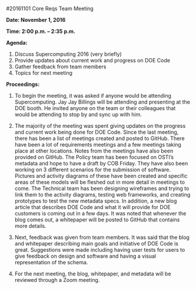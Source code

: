 #20161101 Core Reqs Team Meeting

**Date: November 1, 2016**

**Time: 2:00 p.m. – 2:35 p.m.**

**Agenda:**
 1. Discuss Supercomputing 2016 (very briefly)
 2. Provide updates about current work and progress on DOE Code
 3. Gather feedback from team members
 4. Topics for next meeting
 
**Proceedings:**

1.	To begin the meeting, it was asked if anyone would be attending Supercomputing. Jay Jay Billings will be attending and presenting at the DOE booth. He invited anyone on the team or their colleagues that would be attending to stop by and sync up with him. 

2.	The majority of the meeting was spent giving updates on the progress and current work being done for DOE Code. Since the last meeting, there has been a list of meetings created and posted to GitHub. There have been a lot of requirements meetings and a few meetings taking place at other locations. Notes from the meetings have also been provided on GitHub. The Policy team has been focused on OSTI’s metadata and hope to have a draft by COB Friday. They have also been working on 3 different scenarios for the submission of software. Pictures and activity diagrams of these have been created and specific areas of these models will be fleshed out in more detail in meetings to come. The Technical team has been designing wireframes and trying to link them to the activity diagrams, testing web frameworks, and creating prototypes to test the new metadata specs. In addition, a new blog article that describes DOE Code and what it will provide for DOE customers is coming out in a few days. It was noted that whenever the blog comes out, a whitepaper will be posted to GitHub that contains more details. 

3.	Next, feedback was given from team members. It was said that the blog and whitepaper describing main goals and initiative of DOE Code is great. Suggestions were made including having user tests for users to give feedback on design and software and having a visual representation of the schema.

4.	For the next meeting, the blog, whitepaper, and metadata will be reviewed through a Zoom meeting. 
